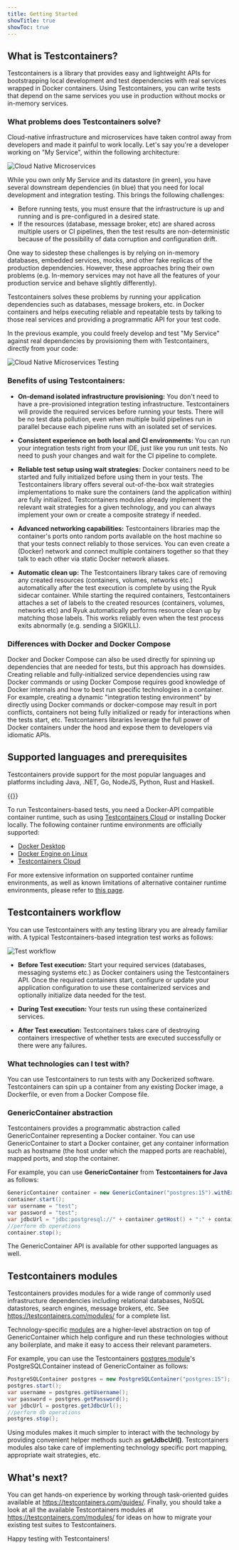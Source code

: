 ```yaml
---
title: Getting Started
showTitle: true
showToc: true
---
```

## What is Testcontainers?
Testcontainers is a library that provides easy and lightweight APIs for bootstrapping local development and test dependencies with real services wrapped in Docker containers. 
Using Testcontainers, you can write tests that depend on the same services you use in production without mocks or in-memory services.

### What problems does Testcontainers solve?
Cloud-native infrastructure and microservices have taken control away from developers and 
made it painful to work locally. Let's say you're a developer working on "My Service", 
within the following architecture:

![Cloud Native Microservices](./images/cn-architecture.png)

While you own only My Service and its datastore (in green), you have several downstream dependencies 
(in blue) that you need for local development and integration testing. 
This brings the following challenges:

* Before running tests, you must ensure that the infrastructure is up and running and is pre-configured in a desired state.
* If the resources (database, message broker, etc) are shared across multiple users or CI pipelines, 
  then the test results are non-deterministic because of the possibility of data corruption and configuration drift.

One way to sidestep these challenges is by relying on in-memory databases, embedded services, mocks, 
and other fake replicas of the production dependencies. However, these approaches bring their 
own problems (e.g. In-memory services may not have all the features of your production service 
and behave slightly differently).

Testcontainers solves these problems by running your application dependencies such as databases, 
message brokers, etc. in Docker containers and helps executing reliable and repeatable tests by 
talking to those real services and providing a programmatic API for your test code.

In the previous example, you could freely develop and test "My Service" against real dependencies by provisioning them with Testcontainers, 
directly from your code:

![Cloud Native Microservices Testing](./images/cn-architecture-testing.png)

### Benefits of using Testcontainers:

* **On-demand isolated infrastructure provisioning:**
You don't need to have a pre-provisioned integration testing infrastructure. 
Testcontainers will provide the required services before running your tests. 
There will be no test data pollution, even when multiple build pipelines run in parallel 
because each pipeline runs with an isolated set of services.

* **Consistent experience on both local and CI environments:**
You can run your integration tests right from your IDE, just like you run unit tests. 
No need to push your changes and wait for the CI pipeline to complete.

* **Reliable test setup using wait strategies:**
Docker containers need to be started and fully initialized before using them in your tests. 
The Testcontainers library offers several out-of-the-box wait strategies implementations to make sure 
the containers (and the application within) are fully initialized. 
Testcontainers modules already implement the relevant wait strategies for a given technology, 
and you can always implement your own or create a composite strategy if needed.

* **Advanced networking capabilities:**
Testcontainers libraries map the container's ports onto random ports available on the host machine 
so that your tests connect reliably to those services. You can even create a (Docker) network and 
connect multiple containers together so that they talk to each other via static Docker network aliases.

* **Automatic clean up:**
The Testcontainers library takes care of removing any created resources (containers, volumes, networks etc.) 
automatically after the test execution is complete by using the Ryuk sidecar container. 
While starting the required containers, Testcontainers attaches a set of labels to the 
created resources (containers, volumes, networks etc) and Ryuk automatically performs 
resource clean up by matching those labels. 
This works reliably even when the test process exits abnormally (e.g. sending a SIGKILL).

### Differences with Docker and Docker Compose
Docker and Docker Compose can also be used directly for spinning up dependencies that are needed for tests, 
but this approach has downsides. Creating reliable and fully-initialized service dependencies using 
raw Docker commands or using Docker Compose requires good knowledge of Docker internals and how to best 
run specific technologies in a container. For example, creating a dynamic "integration testing environment" 
by directly using Docker commands or docker-compose may result in port conflicts, containers not 
being fully initialized or ready for interactions when the tests start, etc. 
Testcontainers libraries leverage the full power of Docker containers under the hood and 
expose them to developers via idiomatic APIs.

## Supported languages and prerequisites
Testcontainers provide support for the most popular languages and platforms 
including Java, .NET, Go, NodeJS, Python, Rust and Haskell.

{{<languages>}}

To run Testcontainers-based tests, you need a Docker-API compatible container runtime, such as using [Testcontainers Cloud](https://www.testcontainers.cloud/) or 
installing Docker locally. The following container runtime environments are officially supported:

* [Docker Desktop](https://www.docker.com/products/docker-desktop/)
* [Docker Engine on Linux](https://docs.docker.com/engine/install/)
* [Testcontainers Cloud](https://www.testcontainers.cloud/?utm_medium=direct&utm_source=testcontainers.com&utm_content=docs&utm_term=on-failure)

For more extensive information on supported container runtime environments, as well as known limitations of 
alternative container runtime environments, please refer to [this page](https://www.testcontainers.org/supported_docker_environment/).

## Testcontainers workflow
You can use Testcontainers with any testing library you are already familiar with. 
A typical Testcontainers-based integration test works as follows:

![Test workflow](./images/test-workflow.png)

* **Before Test execution:**
Start your required services (databases, messaging systems etc.) as Docker containers using the Testcontainers API.
Once the required containers start, configure or update your application configuration to use these containerized services 
and optionally initialize data needed for the test.

* **During Test execution:** Your tests run using these containerized services.

* **After Test execution:**
Testcontainers takes care of destroying containers irrespective of whether tests are executed successfully or there were any failures.

### What technologies can I test with?
You can use Testcontainers to run tests with any Dockerized software. Testcontainers can spin up a container 
from any existing Docker image, a Dockerfile, or even from a Docker Compose file. 

### GenericContainer abstraction
Testcontainers provides a programmatic abstraction called GenericContainer representing a Docker container. 
You can use GenericContainer to start a Docker container, get any container information such as hostname 
(the host under which the mapped ports are reachable), mapped ports, and stop the container.

For example, you can use **GenericContainer** from **Testcontainers for Java** as follows:

```java
GenericContainer container = new GenericContainer("postgres:15").withExposedPorts(5432);
container.start();
var username = "test";
var password = "test";
var jdbcUrl = "jdbc:postgresql://" + container.getHost() + ":" + container.getMappedPort(5432) + "/test";
//perform db operations
container.stop();
```

The GenericContainer API is available for other supported languages as well.

## Testcontainers modules
Testcontainers provides modules for a wide range of commonly used infrastructure dependencies including relational databases, 
NoSQL datastores, search engines, message brokers, etc. See https://testcontainers.com/modules/ for a complete list.

Technology-specific [modules](https://testcontainers.com/modules/) are a higher-level abstraction on top of GenericContainer 
which help configure and run these technologies without any boilerplate, and make it easy to access their relevant parameters.

For example, you can use the Testcontainers [postgres module](https://testcontainers.com/modules/postgresql/)'s 
PostgreSQLContainer instead of GenericContainer as follows:

```java
PostgreSQLContainer postgres = new PostgreSQLContainer("postgres:15");
postgres.start();
var username = postgres.getUsername();
var password = postgres.getPassword();
var jdbcUrl = postgres.getJdbcUrl();
//perform db operations
postgres.stop();
```

Using modules makes it much simpler to interact with the technology by providing convenient helper methods such as **getJdbcUrl()**. 
Testcontainers modules also take care of implementing technology specific port mapping, appropriate wait strategies, etc.

## What's next?
You can get hands-on experience by working through task-oriented guides available at https://testcontainers.com/guides/. 
Finally, you should take a look at all the available Testcontainers modules at https://testcontainers.com/modules/ for ideas 
on how to migrate your existing test suites to Testcontainers.

Happy testing with Testcontainers!
